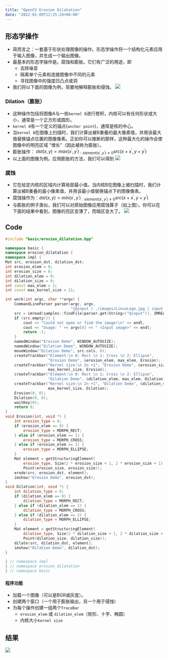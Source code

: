 ```yaml
---
title: "OpenCV Erosion Dilatation"
date: "2022-01-09T12:25:24+08:00"
---
```


## 形态学操作

- 简而言之：一套基于形状处理图像的操作。形态学操作将一个结构化元素应用于输入图像，并生成一个输出图像。
- 最基本的形态学操作是。腐蚀和膨胀。它们有广泛的用途，即
    - 去除噪音
    - 隔离单个元素和连接图像中不同的元素
    - 寻找图像中的强度凹凸点或洞
- 我们将以下面的图像为例，简要地解释膨胀和侵蚀。
![](https://docs.opencv.org/4.5.5/Morphology_1_Tutorial_Theory_Original_Image.png)

### Dilation（膨胀）

- 这种操作包括将图像A与一些`kernel B`进行卷积，内核可以有任何形状或大小，通常是一个正方形或圆形。
- `kernel B`有一个定义的锚点(`anchor point`)，通常是核的中心。
- 当`kernel B`在图像上扫描时，我们计算出被B重叠的最大像素值，并用该最大值替换锚点位置的图像像素。正如你可以推断的那样，这种最大化的操作会使图像中的明亮区域 "增长"（因此被称为膨胀）。
- 膨胀操作： $dst(x, y)=max(x^{'}, y^{'})_{:element(x^{'}, y^{'}) \ne 0} src(x+x^{'}, y+y^{'})$
- 以上面的图像为例。应用膨胀的方法，我们可以得到
![](https://docs.opencv.org/4.5.5/Morphology_1_Tutorial_Theory_Dilation.png)

### 腐蚀

- 它在给定内核的区域内计算局部最小值。当内核B在图像上被扫描时，我们计算出被B重叠的最小像素值，并用该最小值替换锚点下的图像像素。
- 腐蚀操作为：$dst(x, y)=min(x^{'}, y^{'})_{:element(x^{'}, y^{'}) \ne 0} src(x+x^{'}, y+y^{'})$
- 与膨胀的例子类似，我们可以对原始图像应用腐蚀算子（如上图）。你可以在下面的结果中看到，图像的亮区变薄了，而暗区变大了。
![](https://docs.opencv.org/4.5.5/Morphology_1_Tutorial_Theory_Erosion.png)

## Code

```cpp
#include "basic/erosion_dilatation.hpp"

namespace basic {
namespace erosion_dilatation {
namespace impl {
Mat src, erosion_dst, dilation_dst;
int erosion_elem = 0;
int erosion_size = 0;
int dilation_elem = 0;
int dilation_size = 0;
int const max_elem = 2;
int const max_kernel_size = 21;

int work(int argc, char **argv) {
    CommandLineParser parser(argc, argv,
                             "{@input | ./images/LinuxLogo.jpg | input image}");
    src = imread(samples::findFile(parser.get<String>("@input")), IMREAD_COLOR);
    if (src.empty()) {
        cout << "Could not open or find the image!\n" << endl;
        cout << "Usage: " << argv[0] << " <Input image>" << endl;
        return -1;
    }
    namedWindow("Erosion Demo", WINDOW_AUTOSIZE);
    namedWindow("Dilation Demo", WINDOW_AUTOSIZE);
    moveWindow("Dilation Demo", src.cols, 0);
    createTrackbar("Element:\n 0: Rect \n 1: Cross \n 2: Ellipse",
                   "Erosion Demo", &erosion_elem, max_elem, Erosion);
    createTrackbar("Kernel size:\n 2n +1", "Erosion Demo", &erosion_size,
                   max_kernel_size, Erosion);
    createTrackbar("Element:\n 0: Rect \n 1: Cross \n 2: Ellipse",
                   "Dilation Demo", &dilation_elem, max_elem, Dilation);
    createTrackbar("Kernel size:\n 2n +1", "Dilation Demo", &dilation_size,
                   max_kernel_size, Dilation);
    Erosion(0, 0);
    Dilation(0, 0);
    waitKey(0);
    return 0;
}
void Erosion(int, void *) {
    int erosion_type = 0;
    if (erosion_elem == 0) {
        erosion_type = MORPH_RECT;
    } else if (erosion_elem == 1) {
        erosion_type = MORPH_CROSS;
    } else if (erosion_elem == 2) {
        erosion_type = MORPH_ELLIPSE;
    }
    Mat element = getStructuringElement(
        erosion_type, Size(2 * erosion_size + 1, 2 * erosion_size + 1),
        Point(erosion_size, erosion_size));
    erode(src, erosion_dst, element);
    imshow("Erosion Demo", erosion_dst);
}
void Dilation(int, void *) {
    int dilation_type = 0;
    if (dilation_elem == 0) {
        dilation_type = MORPH_RECT;
    } else if (dilation_elem == 1) {
        dilation_type = MORPH_CROSS;
    } else if (dilation_elem == 2) {
        dilation_type = MORPH_ELLIPSE;
    }
    Mat element = getStructuringElement(
        dilation_type, Size(2 * dilation_size + 1, 2 * dilation_size + 1),
        Point(dilation_size, dilation_size));
    dilate(src, dilation_dst, element);
    imshow("Dilation Demo", dilation_dst);
}

} // namespace impl
} // namespace erosion_dilatation
} // namespace basic
```

#### 程序功能

- 加载一个图像（可以是BGR或灰度）。
- 创建两个窗口（一个用于膨胀输出，另一个用于侵蚀）
- 为每个操作创建一组两个`TraceBar`
    -  `erosion_elem` 或 `dilation_elem`（矩形、十字、椭圆）
    - 内核大小`kernel size`

## 结果

![](https://i.imgur.com/4ZpgH4P.png)